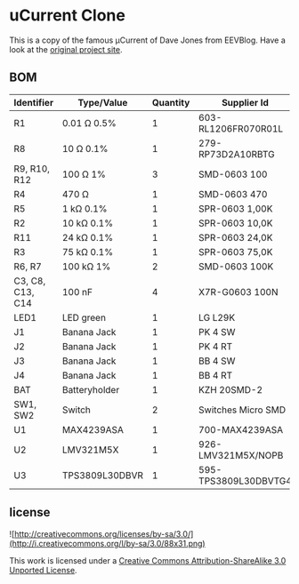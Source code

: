# uCurrent Clone

This is a copy of the famous µCurrent of Dave Jones from EEVBlog.
Have a look at the [original project site](http://www.eevblog.com/projects/ucurrent/).


## BOM
| Identifier | Type/Value | Quantity | Supplier Id | Supplier | Comment |
| ---        | ---        | ---      | ---         | ---      | ---     |
| R1 | 0.01 Ω 0.5% | 1 | 603-RL1206FR070R01L | [Mouser][mouser] |
| R8 | 10 Ω 0.1% | 1 | 279-RP73D2A10RBTG | [Mouser][mouser] |
| R9, R10, R12 | 100 Ω 1% | 3 | SMD-0603 100 | [Reichelt][reichelt] |
| R4 | 470 Ω | 1 | SMD-0603 470 | [Reichelt][reichelt] |
| R5 | 1 kΩ 0.1% | 1 | SPR-0603 1,00K | [Reichelt][reichelt] |
| R2 | 10 kΩ 0.1% | 1 | SPR-0603 10,0K | [Reichelt][reichelt] |
| R11 | 24 kΩ 0.1% | 1 | SPR-0603 24,0K | [Reichelt][reichelt] |
| R3 | 75 kΩ 0.1% | 1 | SPR-0603 75,0K | [Reichelt][reichelt] |
| R6, R7 | 100 kΩ 1% | 2 | SMD-0603 100K | [Reichelt][reichelt] |
| C3, C8, C13, C14 | 100 nF | 4 | X7R-G0603 100N | [Reichelt][reichelt] |
| LED1 | LED green | 1 | LG L29K | [Reichelt][reichelt] |
| J1 | Banana Jack | 1 | PK 4 SW | [Reichelt][reichelt] |
| J2 | Banana Jack | 1 | PK 4 RT | [Reichelt][reichelt] |
| J3 | Banana Jack | 1 | BB 4 SW | [Reichelt][reichelt] |
| J4 | Banana Jack | 1 | BB 4 RT | [Reichelt][reichelt] |
| BAT | Batteryholder | 1 | KZH 20SMD-2 | [Mouser][mouser] |
| SW1, SW2 | Switch | 2 | Switches Micro SMD | [Aliexpress][aliexpress] |
| U1 | MAX4239ASA | 1 | 700-MAX4239ASA | [Mouser][mouser] |
| U2 | LMV321M5X | 1 | 926-LMV321M5X/NOPB | [Mouser][mouser] |
| U3 | TPS3809L30DBVR | 1 | 595-TPS3809L30DBVTG4 | [Mouser][mouser] |

[reichelt]: http://www.reichelt.de
[mouser]: http://mouser.com
[aliexpress]: http://www.aliexpress.com



## license

![http://creativecommons.org/licenses/by-sa/3.0/](http://i.creativecommons.org/l/by-sa/3.0/88x31.png)

This work is licensed under a [Creative Commons Attribution-ShareAlike 3.0 Unported License](http://creativecommons.org/licenses/by-sa/3.0/).